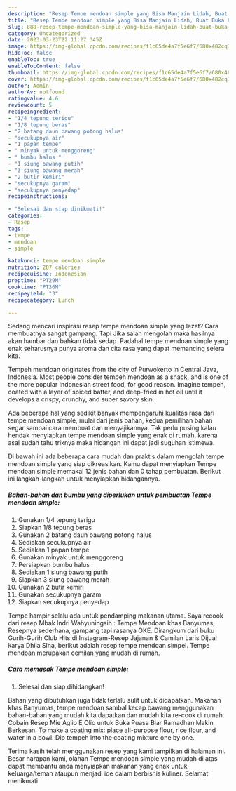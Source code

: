 ```yaml
---
description: "Resep Tempe mendoan simple yang Bisa Manjain Lidah, Buat Buka Puasa Menggugah Selera"
title: "Resep Tempe mendoan simple yang Bisa Manjain Lidah, Buat Buka Puasa Menggugah Selera"
slug: 888-resep-tempe-mendoan-simple-yang-bisa-manjain-lidah-buat-buka-puasa-menggugah-selera
category: Uncategorized
date: 2023-03-23T22:11:27.345Z
image: https://img-global.cpcdn.com/recipes/f1c65de4a7f5e6f7/680x482cq70/tempe-mendoan-simple-foto-resep-utama.jpg
hideToc: false
enableToc: true
enableTocContent: false
thumbnail: https://img-global.cpcdn.com/recipes/f1c65de4a7f5e6f7/680x482cq70/tempe-mendoan-simple-foto-resep-utama.jpg
cover: https://img-global.cpcdn.com/recipes/f1c65de4a7f5e6f7/680x482cq70/tempe-mendoan-simple-foto-resep-utama.jpg
author: Admin
authorAv: notfound
ratingvalue: 4.6
reviewcount: 5
recipeingredient:
- "1/4 tepung terigu"
- "1/8 tepung beras"
- "2 batang daun bawang potong halus"
- "secukupnya air"
- "1 papan tempe"
- " minyak untuk menggoreng"
- " bumbu halus "
- "1 siung bawang putih"
- "3 siung bawang merah"
- "2 butir kemiri"
- "secukupnya garam"
- "secukupnya penyedap"
recipeinstructions:

- "Selesai dan siap dinikmati!"
categories:
- Resep
tags:
- tempe
- mendoan
- simple

katakunci: tempe mendoan simple 
nutrition: 287 calories
recipecuisine: Indonesian
preptime: "PT29M"
cooktime: "PT36M"
recipeyield: "3"
recipecategory: Lunch

---
```



Sedang mencari inspirasi resep tempe mendoan simple yang lezat? Cara membuatnya sangat gampang. Tapi Jika salah mengolah maka hasilnya akan hambar dan bahkan tidak sedap. Padahal tempe mendoan simple yang enak seharusnya punya aroma dan cita rasa yang dapat memancing selera kita.


Tempeh mendoan originates from the city of Purwokerto in Central Java, Indonesia. Most people consider tempeh mendoan as a snack, and is one of the more popular Indonesian street food, for good reason. Imagine tempeh, coated with a layer of spiced batter, and deep-fried in hot oil until it develops a crispy, crunchy, and super savory skin.

Ada beberapa hal yang sedikit banyak mempengaruhi kualitas rasa dari tempe mendoan simple, mulai dari jenis bahan, kedua pemilihan bahan segar sampai cara membuat dan menyajikannya. Tak perlu pusing kalau hendak menyiapkan tempe mendoan simple yang enak di rumah, karena asal sudah tahu triknya maka hidangan ini dapat jadi suguhan istimewa.


Di bawah ini ada beberapa cara mudah dan praktis dalam mengolah tempe mendoan simple yang siap dikreasikan. Kamu dapat menyiapkan Tempe mendoan simple memakai 12 jenis bahan dan 0 tahap pembuatan. Berikut ini langkah-langkah untuk menyiapkan hidangannya.

<!--inarticleads1-->

##### Bahan-bahan dan bumbu yang diperlukan untuk pembuatan Tempe mendoan simple:

1. Gunakan 1/4 tepung terigu
1. Siapkan 1/8 tepung beras
1. Gunakan 2 batang daun bawang potong halus
1. Sediakan secukupnya air
1. Sediakan 1 papan tempe
1. Gunakan  minyak untuk menggoreng
1. Persiapkan  bumbu halus :
1. Sediakan 1 siung bawang putih
1. Siapkan 3 siung bawang merah
1. Gunakan 2 butir kemiri
1. Gunakan secukupnya garam
1. Siapkan secukupnya penyedap


Tempe hampir selalu ada untuk pendamping makanan utama. Saya recook dari resep Mbak Indri Wahyuningsih : Tempe Mendoan khas Banyumas, Resepnya sederhana, gampang tapi rasanya OKE. Dirangkum dari buku Gurih-Gurih Club Hits di Instagram-Resep Jajanan &amp; Camilan Laris Dijual karya Dhila Sina, berikut adalah resep tempe mendoan simpel. Tempe mendoan merupakan cemilan yang mudah di rumah. 

<!--inarticleads2-->

##### Cara memasak Tempe mendoan simple:


1. Selesai dan siap dihidangkan!

Bahan yang dibutuhkan juga tidak terlalu sulit untuk didapatkan. Makanan khas Banyumas, tempe mendoan sambal kecap bawang menggunakan bahan-bahan yang mudah kita dapatkan dan mudah kita re-cook di rumah. Cobain Resep Mie Aglio E Olio untuk Buka Puasa Biar Ramadhan Makin Berkesan. To make a coating mix: place all-purpose flour, rice flour, and water in a bowl. Dip tempeh into the coating mixture one by one. 

Terima kasih telah menggunakan resep yang kami tampilkan di halaman ini. Besar harapan kami, olahan Tempe mendoan simple yang mudah di atas dapat membantu anda menyiapkan makanan yang enak untuk keluarga/teman ataupun menjadi ide dalam berbisnis kuliner. Selamat menikmati
